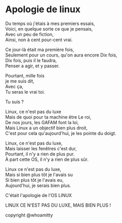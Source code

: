 # Apologie de linux

Du temps où j'étais à mes premiers essais,  
Voici, en quelque sorte ce que je pensais,  
Avec un peu de fiction,  
Ainsi, non à cent pour-cent vrai.  

Ce jour-là était ma première fois,  
Seulement pour un cours, qu'on aura encore Dix fois,  
Dix fois, puis il le faudra,  
Penser a agir, et y passer.  

Pourtant, mille fois  
je me suis dit,  
Avec ça,  
Tu seras le vrai toi.  

Tu suis ?  

Linux, ce n'est pas du luxe  
Mais de quoi pour ta machine être Le roi,  
De nos jours, les GAFAM font la loi,  
Mais Linux a un objectif bien plus droit,  
C'est pour cela qu'aujourd'hui, je les pointe du doigt.  

Linux, ce n'est pas du luxe,  
Mais laisser les fenêtres c'est dur,  
Pourtant, il n'y a rien de plus pur.  
À part cette OS, il n'y a rien de plus sûr.  

Linux ce n'est pas du luxe,  
Mais si bien plus tôt je l'avais su  
Si bien plus tôt je l'avais eu,  
Aujourd'hui, je serais bien plus.  

C'était l'apologie de l'OS LINUX  

LINUX CE N'EST PAS DU LUXE, MAIS BIEN PLUS !  


copyright @whoamitty


